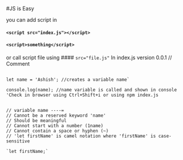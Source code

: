 #JS is Easy

you can add script in 

#### `<script src="index.js"></script>`

#### `<script>something</script>` 
or call script file using #### `src="file.js"`
In index.js version 0.0.1
// Comment

```console.log('Hello World'); //creates a console message Hello World

let name = 'Ashish'; //creates a variable name`

console.log(name); //name variable is called and shown in console 'Check in browser using Ctrl+Shift+i or using npm index.js


// variable name ----=
// Cannot be a reserved keyword 'name'
// Should be meaningful
// Cannot start with a number (1name)
// Cannot contain a space or hyphen (~)
// 'let firstName' is camel notation where 'firstName' is case-sensitive

`let firstName;`
